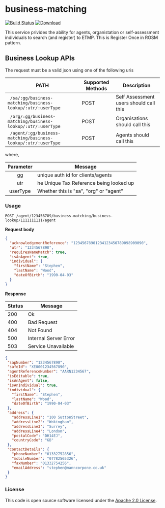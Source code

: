 business-matching
=============
[![Build Status](https://travis-ci.org/hmrc/business-matching.svg?branch=master)](https://travis-ci.org/hmrc/business-matching) [ ![Download](https://api.bintray.com/packages/hmrc/releases/business-matching/images/download.svg) ](https://bintray.com/hmrc/releases/business-matching/_latestVersion)

This service privides the ability for agents, organistation or self-assessment individuals to search (and register) to ETMP. This is Register Once in ROSM pattern.

## Business Lookup APIs

The request must be a valid json using one of the following uris

| PATH | Supported Methods | Description |
|------|-------------------|-------------|
|``` /sa/:gg/business-matching/business-lookup/:utr/:userType``` | POST | Self Assessment users should call this |
|``` /org/:gg/business-matching/business-lookup/:utr/:userType``` | POST | Organisations should call this |
|``` /agent/:gg/business-matching/business-lookup/:utr/:userType``` | POST | Agents should call this |

where,

| Parameter | Message                      |
|:--------:|------------------------------|
|    gg    | unique auth id for clients/agents  |
|   utr    | he Unique Tax Reference being looked up |
| userType | Whether this is "sa", "org" or "agent" |


### Usage

```POST /agent/123456789/business-matching/business-lookup/1111111111/agent```

 **Request body**

```json
{
  "acknowledgementReference": "12345678901234123456789098909090",
  "utr": "1234567890",
  "requiresNameMatch": true,
  "isAnAgent": true,
  "individual": {
    "firstName": "Stephen",
    "lastName": "Wood",
    "dateOfBirth": "1990-04-03"
  }
}
```
 
 **Response**
 
 | Status | Message     |
 |-------|-------------|
 | 200   | Ok          |
 | 400   | Bad Request |
 | 404   | Not Found   |
 | 500   | Internal Server Error |
 | 503   | Service Unavailable |

 ```json
{
  "sapNumber": "1234567890",
  "safeId": "XE0001234567890",
  "agentReferenceNumber": "AARN1234567",
  "isEditable": true,
  "isAnAgent": false,
  "isAnIndividual": true,
  "individual": {
    "firstName": "Stephen",
    "lastName": "Wood",
    "dateOfBirth": "1990-04-03"
  },
  "address": {
    "addressLine1": "100 SuttonStreet",
    "addressLine2": "Wokingham",
    "addressLine3": "Surrey",
    "addressLine4": "London",
    "postalCode": "DH14EJ",
    "countryCode": "GB"
  },
  "contactDetails": {
    "phoneNumber": "01332752856",
    "mobileNumber": "07782565326",
    "faxNumber": "01332754256",
    "emailAddress": "stephen@manncorpone.co.uk"
  }
}
 ```

### License

This code is open source software licensed under the [Apache 2.0 License]("http://www.apache.org/licenses/LICENSE-2.0.html").

